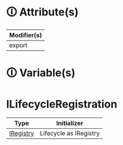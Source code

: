 # &#128712; Attribute(s)

| Modifier(s)                            |
|----------------------------------------|
| export |

# &#128712; Variable(s)

# ILifecycleRegistration

| Type                        | Initializer                       |
|-----------------------------|-----------------------------------|
| [IRegistry](https://hamedfathi.gitbook.io/aurelia-2-doc-api/kernel/interface/di/iregistry) | Lifecycle as IRegistry |